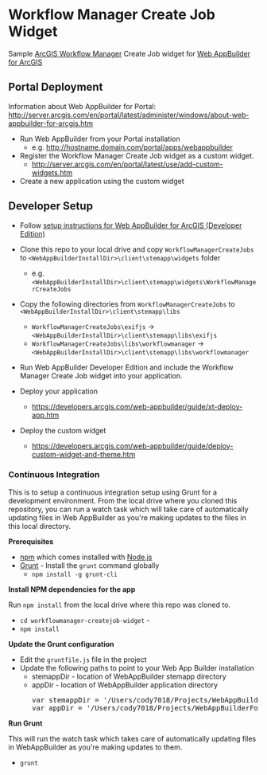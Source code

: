 # Workflow Manager Create Job Widget

Sample [ArcGIS Workflow Manager](https://server.arcgis.com/en/workflow-manager/) Create Job widget for [Web AppBuilder for ArcGIS](http://doc.arcgis.com/en/web-appbuilder/)

## Portal Deployment
Information about Web AppBuilder for Portal: http://server.arcgis.com/en/portal/latest/administer/windows/about-web-appbuilder-for-arcgis.htm

* Run Web AppBuilder from your Portal installation
  * e.g. http://hostname.domain.com/portal/apps/webappbuilder
* Register the Workflow Manager Create Job widget as a custom widget.
  * http://server.arcgis.com/en/portal/latest/use/add-custom-widgets.htm
* Create a new application using the custom widget
  

## Developer Setup
* Follow [setup instructions for Web AppBuilder for ArcGIS (Developer Edition)](https://developers.arcgis.com/web-appbuilder/guide/getstarted.htm)
* Clone this repo to your local drive and copy `WorkflowManagerCreateJobs` to `<WebAppBuilderInstallDir>\client\stemapp\widgets` folder
  * e.g. `<WebAppBuilderInstallDir>\client\stemapp\widgets\WorkflowManagerCreateJobs`
* Copy the following directories from `WorkflowManagerCreateJobs` to `<WebAppBuilderInstallDir>\client\stemapp\libs`
  * `WorkflowManagerCreateJobs\exifjs` -> `<WebAppBuilderInstallDir>\client\stemapp\libs\exifjs`
  * `WorkflowManagerCreateJobs\libs\workflowmanager` -> `<WebAppBuilderInstallDir>\client\stemapp\libs\workflowmanager`
  
* Run Web AppBuilder Developer Edition and include the Workflow Manager Create Job widget into your application. 

* Deploy your application
  * https://developers.arcgis.com/web-appbuilder/guide/xt-deploy-app.htm
* Deploy the custom widget
  * https://developers.arcgis.com/web-appbuilder/guide/deploy-custom-widget-and-theme.htm

### Continuous Integration
This is to setup a continuous integration setup using Grunt for a development environment.
From the local drive where you cloned this repository, you can run a watch task which will take care of 
automatically updating files in Web AppBuilder as you're making updates to the files in this local
directory.

**Prerequisites**
* [npm](https://www.npmjs.com/package/npm) which comes installed with [Node.js](https://nodejs.org/en/download/)
* [Grunt](https://gruntjs.com/) - Install the `grunt` command globally
  * `npm install -g grunt-cli`
  
**Install NPM dependencies for the app**

Run `npm install` from the local drive where this repo was cloned to.
* `cd workflowmanager-createjob-widget` - 
* `npm install`

**Update the Grunt configuration**
* Edit the `gruntfile.js` file in the project
* Update the following paths to point to your Web App Builder installation
  * stemappDir - location of WebAppBuilder stemapp directory
  * appDir - location of WebAppBuilder application directory
    <pre>
    var stemappDir = '/Users/cody7018/Projects/WebAppBuilderForArcGIS/client/stemapp';
    var appDir = '/Users/cody7018/Projects/WebAppBuilderForArcGIS/server/apps/4';
    </pre>
    
**Run Grunt**

This will run the watch task which takes care of automatically updating files in WebAppBuilder as you're making updates
to them.
* `grunt`




